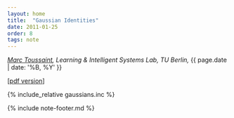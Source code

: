 ```yaml
---
layout: home
title:  "Gaussian Identities"
date: 2011-01-25
order: 8
tags: note
---
```


*[Marc Toussaint](https://www.user.tu-berlin.de/mtoussai/), Learning &
Intelligent Systems Lab, TU Berlin,* {{ page.date  | date: '%B, %Y' }}

[[pdf version](../pdfs/gaussians.pdf)]

{% include_relative gaussians.inc %}

{% include note-footer.md %}
